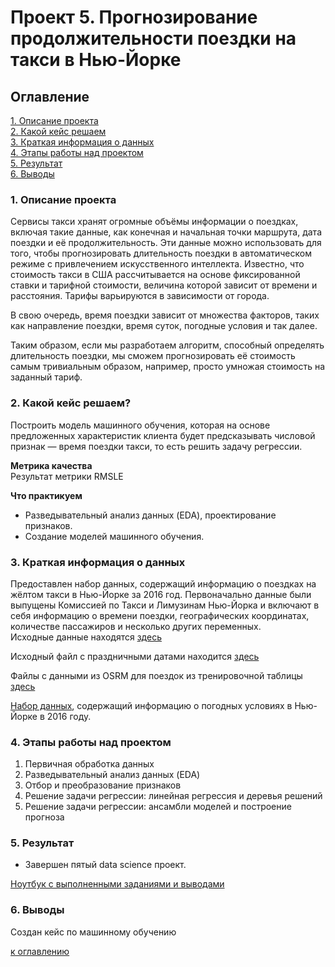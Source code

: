 # Проект 5. Прогнозирование продолжительности поездки на такси в Нью-Йорке

## Оглавление
[1. Описание проекта](https://github.com/yamovan/datascience/blob/main/project_5/README.md#Описание-проекта)  
[2. Какой кейс решаем](https://github.com/yamovan/datascience/blob/main/project_5/README.md#Какой-кейс-решаем)  
[3. Краткая информация о данных](https://github.com/yamovan/datascience/blob/main/project_5/README.md#Краткая-информация-о-данных)  
[4. Этапы работы над проектом](https://github.com/yamovan/datascience/blob/main/project_5/README.md#Этапы-работы-над-проектом)  
[5. Результат](https://github.com/yamovan/datascience/blob/main/project_5/README.md#Результат)  
[6. Выводы](https://github.com/yamovan/datascience/blob/main/project_5/README.md#Выводы)

### 1. Описание проекта
Сервисы такси хранят огромные объёмы информации о поездках, включая такие данные, как конечная и начальная точки маршрута, дата поездки и её продолжительность. Эти данные можно использовать для того, чтобы прогнозировать длительность поездки в автоматическом режиме с привлечением искусственного интеллекта. Известно, что стоимость такси в США рассчитывается на основе фиксированной ставки и тарифной стоимости, величина которой зависит от времени и расстояния. Тарифы варьируются в зависимости от города.

В свою очередь, время поездки зависит от множества факторов, таких как направление поездки, время суток, погодные условия и так далее.

Таким образом, если мы разработаем алгоритм, способный определять длительность поездки, мы сможем прогнозировать её стоимость самым тривиальным образом, например, просто умножая стоимость на заданный тариф.

### 2. Какой кейс решаем?
Построить модель машинного обучения, которая на основе предложенных характеристик клиента будет предсказывать числовой признак — время поездки такси, то есть решить задачу регрессии.

**Метрика качества**  
Результат метрики RMSLE

**Что практикуем**
- Разведывательный анализ данных (EDA), проектирование признаков.
- Создание моделей машинного обучения.

### 3. Краткая информация о данных
Предоставлен набор данных, содержащий информацию о поездках на жёлтом такси в Нью-Йорке за 2016 год. Первоначально данные были выпущены Комиссией по Такси и Лимузинам Нью-Йорка и включают в себя информацию о времени поездки, географических координатах, количестве пассажиров и несколько других переменных.  
Исходные данные находятся [здесь](https://drive.google.com/file/d/1X_EJEfERiXki0SKtbnCL9JDv49Go14lF/view)  

Исходный файл с праздничными датами находится [здесь](https://lms-cdn.skillfactory.ru/assets/courseware/v1/33bd8d5f6f2ba8d00e2ce66ed0a9f510/asset-v1:SkillFactory+DST-3.0+28FEB2021+type@asset+block/holiday_data.csv)  

Файлы с данными из OSRM для поездок из тренировочной таблицы [здесь](https://drive.google.com/file/d/1ecWjor7Tn3HP7LEAm5a0B_wrIfdcVGwR/view?usp=sharing)  

[Набор данных](https://lms-cdn.skillfactory.ru/assets/courseware/v1/0f6abf84673975634c33b0689851e8cc/asset-v1:SkillFactory+DST-3.0+28FEB2021+type@asset+block/weather_data.zip), содержащий информацию о погодных условиях в Нью-Йорке в 2016 году.

### 4. Этапы работы над проектом
1. Первичная обработка данных
2. Разведывательный анализ данных (EDA)
3. Отбор и преобразование признаков
4. Решение задачи регрессии: линейная регрессия и деревья решений
5. Решение задачи регрессии: ансамбли моделей и построение прогноза

### 5. Результат
* Завершен пятый data science проект.  
  
[Ноутбук с выполненными заданиями и выводами](https://github.com/yamovan/datascience/blob/main/project_5/Project_5%20trip_duration.ipynb)  

### 6. Выводы
Создан кейс по машинному обучению


[к оглавлению](https://github.com/yamovan/datascience/blob/main/project_5/README.md#Оглавление)